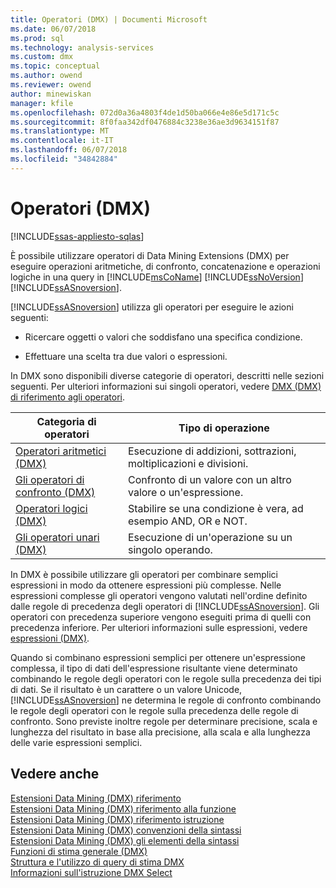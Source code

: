 ```yaml
---
title: Operatori (DMX) | Documenti Microsoft
ms.date: 06/07/2018
ms.prod: sql
ms.technology: analysis-services
ms.custom: dmx
ms.topic: conceptual
ms.author: owend
ms.reviewer: owend
author: minewiskan
manager: kfile
ms.openlocfilehash: 072d0a36a4803f4de1d50ba066e4e86e5d171c5c
ms.sourcegitcommit: 8f0faa342df0476884c3238e36ae3d9634151f87
ms.translationtype: MT
ms.contentlocale: it-IT
ms.lasthandoff: 06/07/2018
ms.locfileid: "34842884"
---
```

# <a name="operators-dmx"></a>Operatori (DMX)
[!INCLUDE[ssas-appliesto-sqlas](../includes/ssas-appliesto-sqlas.md)]

  È possibile utilizzare operatori di Data Mining Extensions (DMX) per eseguire operazioni aritmetiche, di confronto, concatenazione e operazioni logiche in una query in [!INCLUDE[msCoName](../includes/msconame-md.md)] [!INCLUDE[ssNoVersion](../includes/ssnoversion-md.md)] [!INCLUDE[ssASnoversion](../includes/ssasnoversion-md.md)].  
  
 [!INCLUDE[ssASnoversion](../includes/ssasnoversion-md.md)] utilizza gli operatori per eseguire le azioni seguenti:  
  
-   Ricercare oggetti o valori che soddisfano una specifica condizione.  
  
-   Effettuare una scelta tra due valori o espressioni.  
  
 In DMX sono disponibili diverse categorie di operatori, descritti nelle sezioni seguenti. Per ulteriori informazioni sui singoli operatori, vedere [DMX &#40;DMX&#41; di riferimento agli operatori](../dmx/data-mining-extensions-dmx-operator-reference.md).  
  
|Categoria di operatori|Tipo di operazione|  
|-----------------------|-----------------------|  
|[Operatori aritmetici &#40;DMX&#41;](../dmx/operators-arithmetic.md)|Esecuzione di addizioni, sottrazioni, moltiplicazioni e divisioni.|  
|[Gli operatori di confronto &#40;DMX&#41;](../dmx/operators-comparison.md)|Confronto di un valore con un altro valore o un'espressione.|  
|[Operatori logici &#40;DMX&#41;](../dmx/operators-logical.md)|Stabilire se una condizione è vera, ad esempio AND, OR e NOT.|  
|[Gli operatori unari &#40;DMX&#41;](../dmx/operators-unary.md)|Esecuzione di un'operazione su un singolo operando.|  
  
 In DMX è possibile utilizzare gli operatori per combinare semplici espressioni in modo da ottenere espressioni più complesse. Nelle espressioni complesse gli operatori vengono valutati nell'ordine definito dalle regole di precedenza degli operatori di [!INCLUDE[ssASnoversion](../includes/ssasnoversion-md.md)]. Gli operatori con precedenza superiore vengono eseguiti prima di quelli con precedenza inferiore. Per ulteriori informazioni sulle espressioni, vedere [espressioni &#40;DMX&#41;](../dmx/expressions-dmx.md).  
  
 Quando si combinano espressioni semplici per ottenere un'espressione complessa, il tipo di dati dell'espressione risultante viene determinato combinando le regole degli operatori con le regole sulla precedenza dei tipi di dati. Se il risultato è un carattere o un valore Unicode, [!INCLUDE[ssASnoversion](../includes/ssasnoversion-md.md)] ne determina le regole di confronto combinando le regole degli operatori con le regole sulla precedenza delle regole di confronto. Sono previste inoltre regole per determinare precisione, scala e lunghezza del risultato in base alla precisione, alla scala e alla lunghezza delle varie espressioni semplici.  
  
## <a name="see-also"></a>Vedere anche  
 [Estensioni Data Mining &#40;DMX&#41; riferimento](../dmx/data-mining-extensions-dmx-reference.md)   
 [Estensioni Data Mining &#40;DMX&#41; riferimento alla funzione](../dmx/data-mining-extensions-dmx-function-reference.md)   
 [Estensioni Data Mining &#40;DMX&#41; riferimento istruzione](../dmx/data-mining-extensions-dmx-statements.md)   
 [Estensioni Data Mining &#40;DMX&#41; convenzioni della sintassi](../dmx/data-mining-extensions-dmx-syntax-conventions.md)   
 [Estensioni Data Mining &#40;DMX&#41; gli elementi della sintassi](../dmx/data-mining-extensions-dmx-syntax-elements.md)   
 [Funzioni di stima generale &#40;DMX&#41;](../dmx/general-prediction-functions-dmx.md)   
 [Struttura e l'utilizzo di query di stima DMX](../dmx/structure-and-usage-of-dmx-prediction-queries.md)   
 [Informazioni sull'istruzione DMX Select](../dmx/understanding-the-dmx-select-statement.md)  
  
  
